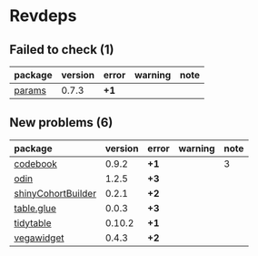 # Revdeps

## Failed to check (1)

|package |version |error  |warning |note |
|:-------|:-------|:------|:-------|:----|
|[params](failures.md#params)|0.7.3   |__+1__ |        |     |

## New problems (6)

|package            |version |error  |warning |note |
|:------------------|:-------|:------|:-------|:----|
|[codebook](problems.md#codebook)|0.9.2   |__+1__ |        |3    |
|[odin](problems.md#odin)|1.2.5   |__+3__ |        |     |
|[shinyCohortBuilder](problems.md#shinycohortbuilder)|0.2.1   |__+2__ |        |     |
|[table.glue](problems.md#tableglue)|0.0.3   |__+3__ |        |     |
|[tidytable](problems.md#tidytable)|0.10.2  |__+1__ |        |     |
|[vegawidget](problems.md#vegawidget)|0.4.3   |__+2__ |        |     |

